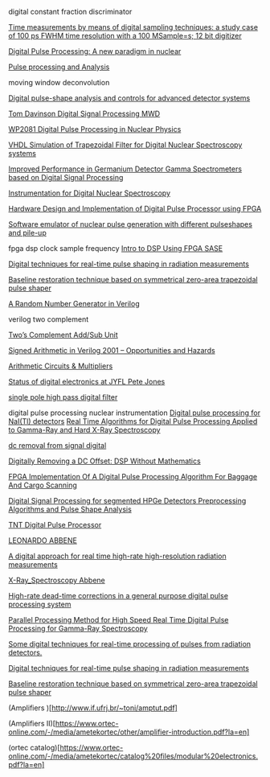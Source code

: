 
digital constant fraction discriminator

[Time measurements by means of digital sampling techniques: a study case of 100 ps FWHM time resolution with a 100 MSample=s; 12 bit digitizer](https://www.bo.infn.it/nucl-ex/NIMA521.pdf)

[Digital Pulse Processing: A new paradigm in nuclear](http://slideplayer.com/slide/5321873/)

[Pulse processing and Analysis](http://www.dnp.fmph.uniba.sk/~kollar/je_w/el3.htm)

moving window deconvolution

[Digital pulse-shape analysis and controls for advanced detector systems](https://www.rug.nl/research/portal/files/14645846/proefschriftStoica.pdf)

[Tom Davinson Digital Signal Processing MWD](https://www2.ph.ed.ac.uk/~td/Davinson_SPES_Catania_111111.pdf)

[WP2081 Digital Pulse Processing in Nuclear Physics](http://www.caen.it/documents/News/20/WP2081_DigitalPulseProcessing_Rev_2.1.pdf)

[VHDL Simulation of Trapezoidal Filter for Digital Nuclear Spectroscopy systems](http://www.ijsrp.org/research-paper-0815.php?rp=P444433)

[Improved Performance in Germanium Detector Gamma Spectrometers based on Digital Signal Processing](https://www.ortec-online.com/-/media/ametekortec/technical%20papers/digital%20gamma%20ray%20spectroscopy%20systems/improved-performance-germanium-detector-gamma-spectrometers-based-digital-signal-processing.pdf?la=en)

[Instrumentation for Digital Nuclear Spectroscopy](https://www-pub.iaea.org/MTCD/Publications/PDF/te_1706_web.pdf)

[Hardware Design and Implementation of Digital Pulse Processor using FPGA](http://worldcomp-proceedings.com/proc/p2011/CDE4253.pdf)

[Software emulator of nuclear pulse generation with different pulseshapes and pile-up](https://www.researchgate.net/publication/303574425_Software_emulator_of_nuclear_pulse_generation_with_different_pulse_shapes_and_pile-up)

fpga dsp clock sample frequency
[Intro to DSP Using FPGA SASE](http://www.sase.com.ar/2011/files/2010/11/SASE2011-DSP_con_FPGA.pdf)


[Digital techniques for real-time pulse shaping in radiation measurements](https://www.sciencedirect.com/science/article/pii/0168900294916527)

[Baseline restoration technique based on symmetrical zero-area trapezoidal pulse shaper](https://www.sciencedirect.com/science/article/pii/S0168900217304011)

[A Random Number Generator in Verilog](http://rdsl.csit-sun.pub.ro/docs/PROIECTARE%20cu%20FPGA%20CURS/lecture6[1].pdf)


verilog two complement

[Two’s Complement Add/Sub Unit](http://access.ee.ntu.edu.tw/course/logic_design_95first/lecture/951_Verilog%20Lab(Add_Sub_Unit).pdf)



[Signed Arithmetic in Verilog 2001 – Opportunities and Hazards ](http://www.tumbush.com/published_papers/Tumbush%20DVCon%2005.pdf)


[Arithmetic Circuits & Multipliers](http://web.mit.edu/6.111/www/f2016/handouts/L08_4.pdf)

[Status of digital electronics at JYFL Pete Jones](https://www.slideserve.com/molimo/status-of-digital-electronics-at-jyfl)

[single pole high pass digital filter](http://sip.cua.edu/res/docs/courses/ee515/chapter04/ch4-5.pdf)


digital pulse processing nuclear instrumentation
[Digital pulse processing for NaI(Tl) detectors](https://experts.umich.edu/en/publications/digital-pulse-processing-for-naitl-detectors)
[Real Time Algorithms for Digital Pulse Processing Applied to Gamma-Ray and Hard X-Ray Spectroscopy](http://www.euro-fusionscipub.org/wp-content/uploads/2014/11/EFDC110303.pdf)

[dc removal from signal digital](https://www.embedded.com/design/configurable-systems/4007653/DSP-Tricks-DC-Removal)

[Digitally Removing a DC Offset: DSP Without Mathematics](https://www.xilinx.com/support/documentation/white_papers/wp279.pdf)

[FPGA Implementation Of A Digital Pulse Processing Algorithm For Baggage And Cargo Scanning](https://www.nutaq.com/blog/fpga-implementation-digital-pulse-processing-algorithm-baggage-and-cargo-scanning)

[Digital Signal Processing for segmented HPGe Detectors Preprocessing Algorithms and Pulse Shape Analysis](http://citeseerx.ist.psu.edu/viewdoc/download?doi=10.1.1.848.3804&rep=rep1&type=pdf)

[TNT Digital Pulse Processor](https://www.researchgate.net/publication/3139844_TNT_digital_pulse_processor)

[LEONARDO ABBENE](https://www.unipa.it/persone/docenti/a/leonardo.abbene/en/?pagina=pubblicazioni)

[A digital approach for real time high-rate high-resolution radiation measurements](https://iris.unipa.it/retrieve/handle/10447/100377/135000/G.Gerardi_L.Abbene_NIMA_2014.pdf)

[X-Ray_Spectroscopy Abbene](http://www.issp.ac.ru/ebooks/books/open/X-Ray_Spectroscopy.pdf)


[High-rate dead-time corrections in a general purpose digital pulse processing system](https://pdfs.semanticscholar.org/640c/fe927ac9adabbc6b661d56cf317d48fda0b5.pdf)


[Parallel Processing Method for High Speed Real Time Digital Pulse Processing for Gamma-Ray Spectroscopy](https://pdfs.semanticscholar.org/3535/16998984224119542c60268c156da603b6f8.pdf)

[Some digital techniques for real-time processing of pulses from radiation detectors.](https://deepblue.lib.umich.edu/handle/2027.42/129275)

[Digital techniques for real-time pulse shaping in radiation measurements](https://www.sciencedirect.com/science/article/pii/0168900294916527)

[Baseline restoration technique based on symmetrical zero-area trapezoidal pulse shaper](https://www.sciencedirect.com/science/article/pii/S0168900217304011)

(Amplifiers )[http://www.if.ufrj.br/~toni/amptut.pdf]

(Amplifiers II)[https://www.ortec-online.com/-/media/ametekortec/other/amplifier-introduction.pdf?la=en]

(ortec catalog)[https://www.ortec-online.com/-/media/ametekortec/catalog%20files/modular%20electronics.pdf?la=en]
